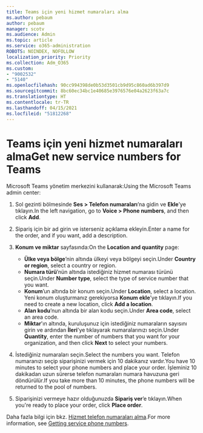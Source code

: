 ```yaml
---
title: Teams için yeni hizmet numaraları alma
ms.author: pebaum
author: pebaum
manager: scotv
ms.audience: Admin
ms.topic: article
ms.service: o365-administration
ROBOTS: NOINDEX, NOFOLLOW
localization_priority: Priority
ms.collection: Adm_O365
ms.custom:
- "9002532"
- "5140"
ms.openlocfilehash: 90cc994398de0b53d3501cb9d95c860ad6b397d9
ms.sourcegitcommit: 8bc60ec34bc1e40685e3976576e04a2623f63a7c
ms.translationtype: HT
ms.contentlocale: tr-TR
ms.lasthandoff: 04/15/2021
ms.locfileid: "51812268"
---
```

# <a name="get-new-service-numbers-for-teams"></a><span data-ttu-id="c253c-102">Teams için yeni hizmet numaraları alma</span><span class="sxs-lookup"><span data-stu-id="c253c-102">Get new service numbers for Teams</span></span>

<span data-ttu-id="c253c-103">Microsoft Teams yönetim merkezini kullanarak:</span><span class="sxs-lookup"><span data-stu-id="c253c-103">Using the Microsoft Teams admin center:</span></span>

1. <span data-ttu-id="c253c-104">Sol gezinti bölmesinde **Ses > Telefon numaraları**’na gidin ve **Ekle**’ye tıklayın.</span><span class="sxs-lookup"><span data-stu-id="c253c-104">In the left navigation, go to **Voice > Phone numbers**, and then click **Add**.</span></span>
2. <span data-ttu-id="c253c-105">Sipariş için bir ad girin ve isterseniz açıklama ekleyin.</span><span class="sxs-lookup"><span data-stu-id="c253c-105">Enter a name for the order, and if you want, add a description.</span></span>
3. <span data-ttu-id="c253c-106">**Konum ve miktar** sayfasında:</span><span class="sxs-lookup"><span data-stu-id="c253c-106">On the **Location and quantity** page:</span></span>

    - <span data-ttu-id="c253c-107">**Ülke veya bölge**’nin altında ülkeyi veya bölgeyi seçin.</span><span class="sxs-lookup"><span data-stu-id="c253c-107">Under **Country or region**, select a country or region.</span></span>
    - <span data-ttu-id="c253c-108">**Numara türü**’nün altında istediğiniz hizmet numarası türünü seçin.</span><span class="sxs-lookup"><span data-stu-id="c253c-108">Under **Number type**, select the type of service number that you want.</span></span>
    - <span data-ttu-id="c253c-109">**Konum**’un altında bir konum seçin.</span><span class="sxs-lookup"><span data-stu-id="c253c-109">Under **Location**, select a location.</span></span> <span data-ttu-id="c253c-110">Yeni konum oluşturmanız gerekiyorsa **Konum ekle**’ye tıklayın.</span><span class="sxs-lookup"><span data-stu-id="c253c-110">If you need to create a new location, click **Add a location**.</span></span>
    - <span data-ttu-id="c253c-111">**Alan kodu**’nun altında bir alan kodu seçin.</span><span class="sxs-lookup"><span data-stu-id="c253c-111">Under **Area code**, select an area code.</span></span>
    - <span data-ttu-id="c253c-112">**Miktar**'ın altında, kuruluşunuz için istediğiniz numaraların sayısını girin ve ardından **İleri**'ye tıklayarak numaralarınızı seçin.</span><span class="sxs-lookup"><span data-stu-id="c253c-112">Under **Quantity**, enter the number of numbers that you want for your organization, and then click **Next** to select your numbers.</span></span>
    
4. <span data-ttu-id="c253c-113">İstediğiniz numaraları seçin.</span><span class="sxs-lookup"><span data-stu-id="c253c-113">Select the numbers you want.</span></span> <span data-ttu-id="c253c-114">Telefon numaranızı seçip siparişinizi vermek için 10 dakikanız vardır.</span><span class="sxs-lookup"><span data-stu-id="c253c-114">You have 10 minutes to select your phone numbers and place your order.</span></span> <span data-ttu-id="c253c-115">İşleminiz 10 dakikadan uzun sürerse telefon numaraları numara havuzuna geri döndürülür.</span><span class="sxs-lookup"><span data-stu-id="c253c-115">If you take more than 10 minutes, the phone numbers will be returned to the pool of numbers.</span></span>
5. <span data-ttu-id="c253c-116">Siparişinizi vermeye hazır olduğunuzda **Sipariş ver**’e tıklayın.</span><span class="sxs-lookup"><span data-stu-id="c253c-116">When you're ready to place your order, click **Place order**.</span></span>

<span data-ttu-id="c253c-117">Daha fazla bilgi için bkz. [Hizmet telefon numaraları alma](https://docs.microsoft.com/microsoftteams/getting-service-phone-numbers).</span><span class="sxs-lookup"><span data-stu-id="c253c-117">For more information, see [Getting service phone numbers](https://docs.microsoft.com/microsoftteams/getting-service-phone-numbers).</span></span>
